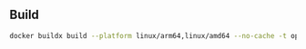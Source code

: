 

## Build

```bash
docker buildx build --platform linux/arm64,linux/amd64 --no-cache -t openpanel/ip-country-api --push .
```

